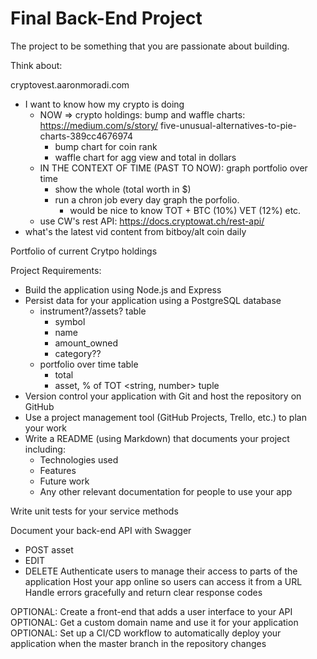 # Final Back-End Project
The project to be something that you are passionate about building.

Think about:

cryptovest.aaronmoradi.com

- I want to know how my crypto is doing
  - NOW => crypto holdings: bump and waffle charts: https://medium.com/s/story/ five-unusual-alternatives-to-pie-charts-389cc4676974
    - bump chart for coin rank
    - waffle chart for agg view and total in dollars
  - IN THE CONTEXT OF TIME (PAST TO NOW): graph portfolio over time
    - show the whole (total worth in $)
    - run a chron job every day graph the porfolio.
      - would be nice to know TOT + BTC (10%) VET (12%) etc.
  - use CW's rest API: https://docs.cryptowat.ch/rest-api/
- what's the latest vid content from bitboy/alt coin daily

Portfolio of current Crytpo holdings

Project Requirements:
- Build the application using Node.js and Express
- Persist data for your application using a PostgreSQL database
  - instrument?/assets? table
    - symbol <string>
    - name <string>
    - amount_owned <decimal>
    - category??
  - portfolio over time table
    - total <number>
    - asset, % of TOT <string, number> tuple
- Version control your application with Git and host the repository on GitHub
- Use a project management tool (GitHub Projects, Trello, etc.) to plan your work
- Write a README (using Markdown) that documents your project including:
  - Technologies used
  - Features
  - Future work
  - Any other relevant documentation for people to use your app

Write unit tests for your service methods

Document your back-end API with Swagger
  - POST asset
  - EDIT
  - DELETE
Authenticate users to manage their access to parts of the application
Host your app online so users can access it from a URL
Handle errors gracefully and return clear response codes

OPTIONAL: Create a front-end that adds a user interface to your API
OPTIONAL: Get a custom domain name and use it for your application
OPTIONAL: Set up a CI/CD workflow to automatically deploy your application when the master branch in the repository changes